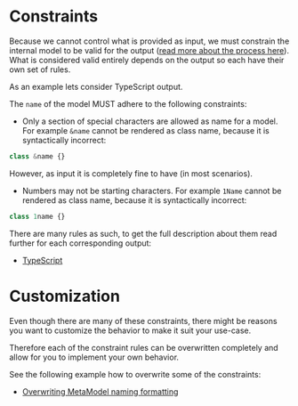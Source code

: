 # Constraints
Because we cannot control what is provided as input, we must constrain the internal model to be valid for the output ([read more about the process here](./processing.md)). What is considered valid entirely depends on the output so each have their own set of rules.

As an example lets consider TypeScript output.

The `name` of the model MUST adhere to the following constraints:
- Only a section of special characters are allowed as name for a model. For example `&name` cannot be rendered as class name, because it is syntactically incorrect:
```ts
class &name {}
```
However, as input it is completely fine to have (in most scenarios).
- Numbers may not be starting characters. For example `1Name` cannot be rendered as class name, because it is syntactically incorrect:
```ts
class 1name {}
```

There are many rules as such, to get the full description about them read further for each corresponding output:

- [TypeScript](./constraints/TypeScript.md)

# Customization
Even though there are many of these constraints, there might be reasons you want to customize the behavior to make it suit your use-case. 

Therefore each of the constraint rules can be overwritten completely and allow for you to implement your own behavior.

See the following example how to overwrite some of the constraints:
- [Overwriting MetaModel naming formatting](../examples/overwrite-naming-formatting)